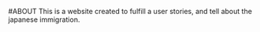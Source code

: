 #ABOUT
This is a website created to fulfill a user stories, and tell about the japanese immigration.